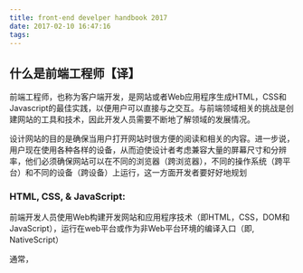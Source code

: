```yaml
---
title: front-end develper handbook 2017
date: 2017-02-10 16:47:16
tags:
---
```


## 什么是前端工程师【译】

前端工程师，也称为客户端开发，是网站或者Web应用程序生成HTML，CSS和Javascript的最佳实践，以便用户可以直接与之交互。与前端领域相关的挑战是创建网站的工具和技术，因此开发人员需要不断地了解领域的发展情况。

设计网站的目的是确保当用户打开网站时很方便的阅读和相关的内容。进一步说，用户现在使用各种各样的设备，从而迫使设计者考虑兼容大量的屏幕尺寸和分辨率，他们必须确保网站可以在不同的浏览器（跨浏览器），不同的操作系统（跨平台）和不同的设备（跨设备）上运行，这一方面开发者要好好地规划

### HTML, CSS, & JavaScript:

前端开发人员使用Web构建开发网站和应用程序技术（即HTML，CSS，DOM和JavaScript），运行在web平台或作为非Web平台环境的编译入口（即, NativeScript）

通常，

